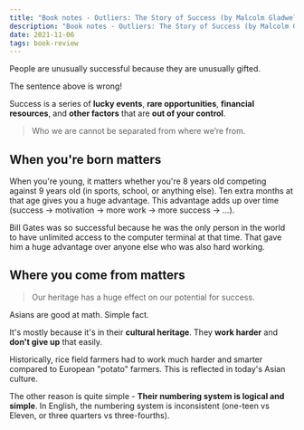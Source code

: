 ```yaml
---
title: "Book notes - Outliers: The Story of Success (by Malcolm Gladwell)"
description: "Book notes - Outliers: The Story of Success (by Malcolm Gladwell)"
date: 2021-11-06
tags: book-review
---
```


People are unusually successful because they are unusually gifted.

The sentence above is wrong!

Success is a series of **lucky events**, **rare opportunities**, **financial resources**, and **other factors** that are **out of your control**.

> Who we are cannot be separated from where we’re from.

## When you're born matters

When you're young, it matters whether you're 8 years old competing against 9 years old (in sports, school, or anything else). Ten extra months at that age gives you a huge advantage. This advantage adds up over time (success -> motivation -> more work -> more success -> ...).

Bill Gates was so successful because he was the only person in the world to have unlimited access to the computer terminal at that time. That gave him a huge advantage over anyone else who was also hard working.

## Where you come from matters

> Our heritage has a huge effect on our potential for success.

Asians are good at math. Simple fact.

It's mostly because it's in their **cultural heritage**. They **work harder** and **don't give up** that easily.

Historically, rice field farmers had to work much harder and smarter compared to European "potato" farmers. This is reflected in today's Asian culture.

The other reason is quite simple - **Their numbering system is logical and simple**. In English, the numbering system is inconsistent (one-teen vs Eleven, or three quarters vs three-fourths).
